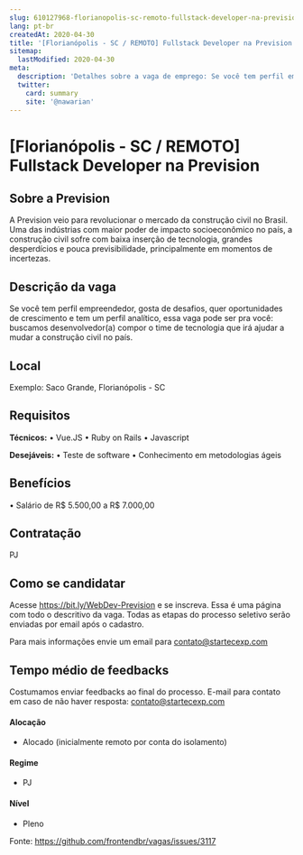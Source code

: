 ```yaml
---
slug: 610127968-florianopolis-sc-remoto-fullstack-developer-na-prevision
lang: pt-br
createdAt: 2020-04-30
title: '[Florianópolis - SC / REMOTO] Fullstack Developer na Prevision - Vaga de Emprego'
sitemap:
  lastModified: 2020-04-30
meta:
  description: 'Detalhes sobre a vaga de emprego: Se você tem perfil empreendedor, gosta de desafios, quer oportunidades de crescimento e tem um perfil analítico, essa vaga pode ser pra você: buscamos desenvolvedor(a) compor o time de tecnologia que irá ajudar a mudar a construção civil no país.'
  twitter:
    card: summary
    site: '@nawarian'
---
```


# [Florianópolis - SC / REMOTO] Fullstack Developer na Prevision

## Sobre a Prevision
A Prevision veio para revolucionar o mercado da construção civil no Brasil. Uma das indústrias com maior poder de impacto socioeconômico no país, a construção civil sofre com baixa inserção de tecnologia, grandes desperdícios e pouca previsibilidade, principalmente em momentos de incertezas.

## Descrição da vaga

Se você tem perfil empreendedor, gosta de desafios, quer oportunidades de crescimento e tem um perfil analítico, essa vaga pode ser pra você: buscamos desenvolvedor(a) compor o time de tecnologia que irá ajudar a mudar a construção civil no país.

## Local

Exemplo: Saco Grande, Florianópolis - SC

## Requisitos

**Técnicos:**
• Vue.JS
• Ruby on Rails
• Javascript

**Desejáveis:**
• Teste de software
• Conhecimento em metodologias ágeis

## Benefícios

• Salário de R$ 5.500,00 a R$ 7.000,00

## Contratação

PJ 

## Como se candidatar

Acesse https://bit.ly/WebDev-Prevision e se inscreva. Essa é uma página com todo o descritivo da vaga. Todas as etapas do processo seletivo serão enviadas por email após o cadastro.

Para mais informações envie um email para contato@startecexp.com

## Tempo médio de feedbacks

Costumamos enviar feedbacks ao final do processo.
E-mail para contato em caso de não haver resposta: contato@startecexp.com

#### Alocação
- Alocado (inicialmente remoto por conta do isolamento)

#### Regime
- PJ

#### Nível
- Pleno





Fonte: https://github.com/frontendbr/vagas/issues/3117